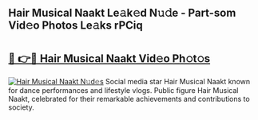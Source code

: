 ## Hair Musical Naakt Le𝚊k𝚎d N𝚞𝚍e - Part-som Vid𝚎o Photos Le𝚊ks rPCiq

# <h2><a href="http://fb1k9r.evod.top/?m=Hair+Musical+Naakt">🔗 👉🔴 Hair Musical Naakt Vid𝚎o Ph𝚘t𝚘s</a></h2>

[![Hair Musical Naakt N𝚞d𝚎s](https://i.imgur.com/8V9OHl7.gif)](http://fb1k9r.evod.top/?m=Hair+Musical+Naakt)
Social media star Hair Musical Naakt known for dance performances and lifestyle vlogs. Public figure Hair Musical Naakt, celebrated for their remarkable achievements and contributions to society. 
